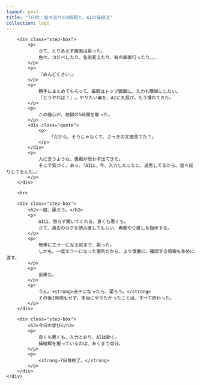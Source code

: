 ```yaml
---
layout: post
title: "7日目：堂々巡りの4時間と、AIの操縦法"
collection: logs
---
```

        <div class="step-box">
            <p>
                さて、とりあえず画面は戻った。
                色々、コピペしたり、名前変えたり、右の画面行ったり、、、
            </p>
            <p>
                『めんどくさい。』
            </p>
            <p>
                勝手にまとめてもらって、最新はトップ画面に、入力も簡単にしたい。
                『どうやれば？』… やりたい事を、AIに丸投げ。もう慣れてきた。
            </p>
            <p>
                この慢心が、地獄の5時間を奪った。
            </p>
            <div class="quote">
                <p>
                    「だから、そうじゃなくて、さっきの文面見てた？」
                </p>
            </div>
            <p>
                人に言うような、愚痴が思わず出てきた。
                そこで気づく。あっ、『AIは、今、入力したことに、返答してるから、堂々巡りしてるんだ。』
            </p>
        </div>

        <hr>

        <div class="step-box">
            <h2>一度、戻ろう。</h2>
            <p>
                AIは、怒らず聞いてくれる。良くも悪くも。
                さて、過去のログを読み直してもらい、再度やり直しを指示する。
            </p>
            <p>
                簡単にエラーになる前まで、戻った。
                しかも、一度エラーになった箇所だから、より慎重に、確認する情報も多めに渡す。
            </p>
            <p>
                出来た。
            </p>
            <p>
                うん。<strong>迷子になったら、戻ろう。</strong>
                その後1時間もせず、本当にやりたかったことは、すべて終わった。
            </p>
        </div>

        <div class="step-box">
            <h3>今日の学び</h3>
            <p>
                良くも悪くも、入力とおり、AIは動く。
                操縦桿を握っているのは、あくまで自分。
            </p>
            <p>
                <strong>7日目終了。</strong>
            </p>
        </div>
    </div>